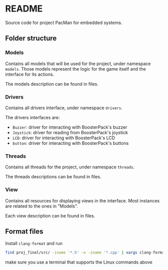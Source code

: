 # README

Source code for project PacMan for embedded systems.

## Folder structure

### Models

Contains all models that will be used for the project, under namespace `models`.
Those models represent the logic for the game itself and the interface for its actions.

The models description can be found in files.

### Drivers

Contains all drivers interface, under namespace `drivers`.

The drivers interfaces are:

* `Buzzer`: driver for interacting with BoosterPack's buzzer
* `Joystick`: driver for reading from BoosterPack's joystick
* `LCD`: driver for interacting with BoosterPack's LCD
* `button`: driver for interacting with BoosterPack's buttons

### Threads

Contains all threads for the project, under namespace `threads`.

The threads descriptions can be found in files. 

### View

Contains all resources for displaying views in the interface.
Most instances are related to the ones in "Models". 

Each view description can be found in files.

## Format files

Install `clang-format` and run 

```bash
find proj_final/src/ -iname '*.h' -o -iname '*.cpp' | xargs clang-format -i
```

make sure you use a terminal that supports the Linux commands above